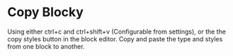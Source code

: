 # Copy Blocky

Using either ctrl+c and ctrl+shift+v (Configurable from settings), or the the copy styles button in the block editor. Copy and paste the type and styles from one block to another.
